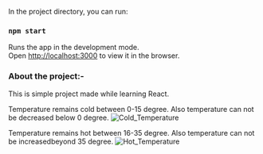In the project directory, you can run:

### `npm start`

Runs the app in the development mode.<br />
Open [http://localhost:3000](http://localhost:3000) to view it in the browser.

### About the project:-

This is simple project made while learning React. 

Temperature remains cold between 0-15 degree. Also temperature can not be decreased below 0 degree.
![Cold_Temperature](https://user-images.githubusercontent.com/30630384/93217954-49431480-f787-11ea-9a1d-2c531947f3e9.PNG)

Temperature remains hot between 16-35 degree. Also temperature can not be increasedbeyond 35 degree.
![Hot_Temperature](https://user-images.githubusercontent.com/30630384/93217984-5102b900-f787-11ea-95da-88ae4932a04b.PNG)
